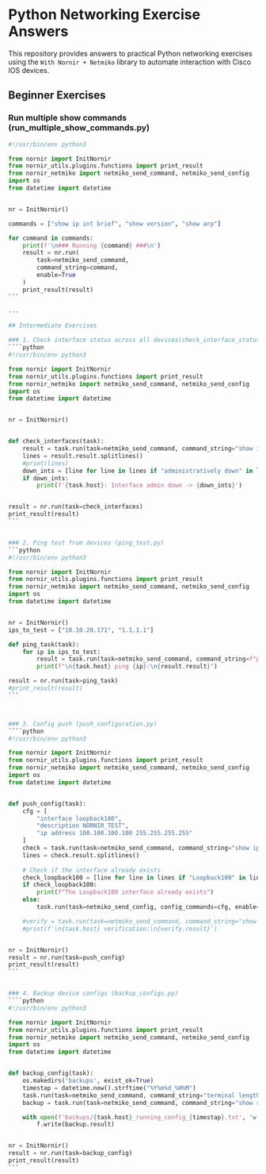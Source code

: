 # Python Networking Exercise Answers

This repository provides answers to practical Python networking exercises using the `With Nornir + Netmiko` library to automate interaction with Cisco IOS devices.

## Beginner Exercises

### Run multiple show commands (run_multiple_show_commands.py)

````python
#!/usr/bin/env python3

from nornir import InitNornir
from nornir_utils.plugins.functions import print_result
from nornir_netmiko import netmiko_send_command, netmiko_send_config
import os
from datetime import datetime


nr = InitNornir()

commands = ["show ip int brief", "show version", "show arp"]

for command in commands:
    print(f'\n### Running {command} ###\n')
    result = nr.run(
        task=netmiko_send_command,
        command_string=command,
        enable=True
    )
    print_result(result)
```

---

## Intermediate Exercises

### 1. Check interface status across all devices(check_interface_status.py)
````python
#!/usr/bin/env python3

from nornir import InitNornir
from nornir_utils.plugins.functions import print_result
from nornir_netmiko import netmiko_send_command, netmiko_send_config
import os
from datetime import datetime


nr = InitNornir()


def check_interfaces(task):
    result = task.run(task=netmiko_send_command, command_string="show ip int brief", enable=True)
    lines = result.result.splitlines()
    #print(lines)
    down_ints = [line for line in lines if "administratively down" in line]
    if down_ints:
        print(f'{task.host}: Interface admin down -> {down_ints}')


result = nr.run(task=check_interfaces)
print_result(result)
```


### 2. Ping test from devices (ping_test.py)
```python
#!/usr/bin/env python3

from nornir import InitNornir
from nornir_utils.plugins.functions import print_result
from nornir_netmiko import netmiko_send_command, netmiko_send_config
import os
from datetime import datetime


nr = InitNornir()
ips_to_test = ["10.10.20.171", "1.1.1.1"]

def ping_task(task):
    for ip in ips_to_test:
        result = task.run(task=netmiko_send_command, command_string=f"ping {ip} repeat 4", enable=True)
        print(f"\n{task.host} ping {ip}:\n{result.result}")

result = nr.run(task=ping_task)
#print_result(result)
```



### 3. Config push (push_configuration.py)
````python
#!/usr/bin/env python3

from nornir import InitNornir
from nornir_utils.plugins.functions import print_result
from nornir_netmiko import netmiko_send_command, netmiko_send_config
import os
from datetime import datetime


def push_config(task):
    cfg = [
        "interface loopback100",
        "description NORNIR_TEST",
        "ip address 100.100.100.100 255.255.255.255"
    ]
    check = task.run(task=netmiko_send_command, command_string="show ip int brief", enable=True)
    lines = check.result.splitlines()
    
    # Check if the interface already exists
    check_loopback100 = [line for line in lines if "Loopback100" in line]
    if check_loopback100:
        print(f"The Loopback100 interface already exists")
    else:
        task.run(task=netmiko_send_config, config_commands=cfg, enable=True)

    #verify = task.run(task=netmiko_send_command, command_string="show ip int brief", enable=True)   
    #print(f'\n{task.host} verification:\n{verify.result}')


nr = InitNornir()
result = nr.run(task=push_config)
print_result(result)
```


### 4. Backup device configs (backup_configs.py)
````python
#!/usr/bin/env python3

from nornir import InitNornir
from nornir_utils.plugins.functions import print_result
from nornir_netmiko import netmiko_send_command, netmiko_send_config
import os
from datetime import datetime


def backup_config(task):
    os.makedirs('backups', exist_ok=True)
    timestap = datetime.now().strftime("%Y%m%d_%H%M")
    task.run(task=netmiko_send_command, command_string="terminal length 0", enable=True)
    backup = task.run(task=netmiko_send_command, command_string="show run", enable=True)

    with open(f'backups/{task.host}_running_config_{timestap}.txt', 'w') as f:
        f.write(backup.result) 


nr = InitNornir()
result = nr.run(task=backup_config)
print_result(result)
```
